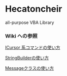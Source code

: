 # Hecatoncheir
all-purpose VBA Library

### Wiki への参照

[ICursor 系コマンドの使い方](https://github.com/RelaxTools/Hecatoncheir/wiki/ICursor-%E7%B3%BB%E3%82%B3%E3%83%9E%E3%83%B3%E3%83%89%E3%81%AE%E4%BD%BF%E3%81%84%E6%96%B9)

[StringBuilderの使い方](https://github.com/RelaxTools/Hecatoncheir/wiki/StringBuilder-%E3%81%AE%E4%BD%BF%E3%81%84%E6%96%B9)

[Messageクラスの使い方](https://github.com/RelaxTools/Hecatoncheir/wiki/Message%E3%82%AF%E3%83%A9%E3%82%B9%E3%81%AE%E4%BD%BF%E3%81%84%E6%96%B9)

